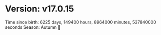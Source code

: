 # Version: v17.0.15
Time since birth: 6225 days, 149400 hours, 8964000 minutes, 537840000 seconds
Season: Autumn 🍁
